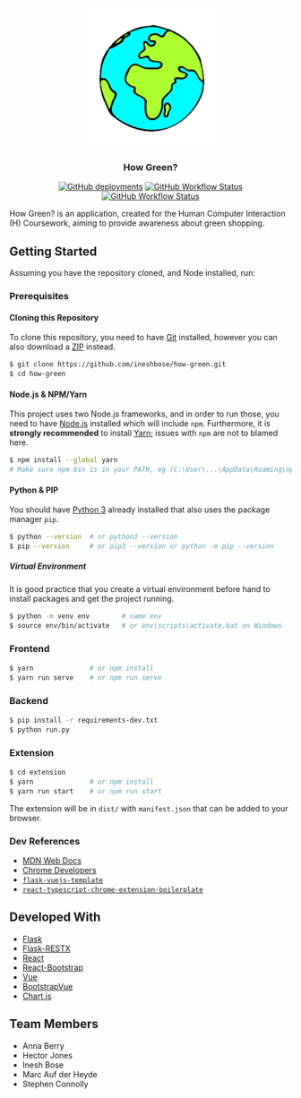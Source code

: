 <div align="center">
    <p align="center">
        <img alt="How Green logo" src="https://raw.githubusercontent.com/ineshbose/how-green/master/src/assets/img/logo.png" height="250px">
        <h3 align="center">How Green?</h3>
        <a href="https://how-green.herokuapp.com" target="_blank"><img alt="GitHub deployments" src="https://img.shields.io/github/deployments/ineshbose/how-green/how-green?style=flat-square"></a>
        <a href="https://github.com/ineshbose/how-green/actions/workflows/test-vue.yml" target="_blank"><img alt="GitHub Workflow Status" src="https://img.shields.io/github/workflow/status/ineshbose/how-green/Test%20frontend?style=flat-square&label=frontend"></a>
        <a href="https://github.com/ineshbose/how-green/actions/workflows/test-api.yml" target="_blank"><img alt="GitHub Workflow Status" src="https://img.shields.io/github/workflow/status/ineshbose/how-green/Test%20backend?style=flat-square&label=backend"></a>
    </p>
</div>

How Green? is an application, created for the Human Computer Interaction (H) Coursework, aiming to provide awareness about green shopping.

## Getting Started

Assuming you have the repository cloned, and Node installed, run:

### Prerequisites

#### Cloning this Repository

To clone this repository, you need to have [Git](https://git-scm.com/) installed, however you can also download a [ZIP](https://github.com/ineshbose/how-green/archive/master.zip) instead.

```sh
$ git clone https://github.com/ineshbose/how-green.git
$ cd how-green
```

#### Node.js & NPM/Yarn

This project uses two Node.js frameworks, and in order to run those, you need to have [Node.js](https://nodejs.org/en/download/) installed which will include `npm`. Furthermore, it is **strongly recommended** to install [Yarn](https://classic.yarnpkg.com/lang/en/); issues with `npm` are not to blamed here.

```sh
$ npm install --global yarn
# Make sure npm bin is in your PATH, eg (C:\User\...\AppData\Roaming\npm)
```

#### Python & PIP

You should have [Python 3](https://www.python.org/downloads/) already installed that also uses the package manager `pip`.

```sh
$ python --version  # or python3 --version
$ pip --version     # or pip3 --version or python -m pip --version
```

##### Virtual Environment

It is good practice that you create a virtual environment before hand to install packages and get the project running.

```sh
$ python -m venv env        # name env
$ source env/bin/activate   # or env\scripts\activate.bat on Windows
```

### Frontend

```sh
$ yarn              # or npm install
$ yarn run serve    # or npm run serve
```

### Backend

```sh
$ pip install -r requirements-dev.txt
$ python run.py
```

### Extension

```sh
$ cd extension
$ yarn              # or npm install
$ yarn run start    # or npm run start
```

The extension will be in `dist/` with `manifest.json` that can be added to your browser.

### Dev References

* [MDN Web Docs](https://developer.mozilla.org/en-US/docs/Mozilla/Add-ons/WebExtensions)
* [Chrome Developers](https://developer.chrome.com/docs/extensions/mv3/getstarted/)
* [`flask-vuejs-template`](https://github.com/gtalarico/flask-vuejs-template)
* [`react-typescript-chrome-extension-boilerplate`](https://github.com/sivertschou/react-typescript-chrome-extension-boilerplate)

## Developed With

- [Flask](https://flask.palletsprojects.com/en/2.0.x/)
- [Flask-RESTX](https://flask-restx.readthedocs.io/en/latest/)
- [React](https://reactjs.org/)
- [React-Bootstrap](https://react-bootstrap.github.io/)
- [Vue](https://vuejs.org/)
- [BootstrapVue](https://bootstrap-vue.org/)
- [Chart.js](https://www.chartjs.org/)

## Team Members

- Anna Berry
- Hector Jones
- Inesh Bose
- Marc Auf der Heyde
- Stephen Connolly
